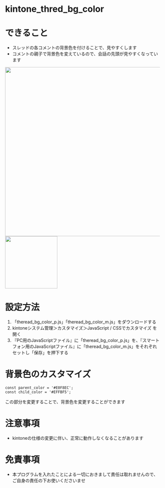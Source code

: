 # kintone_thred_bg_color

# できること
* スレッドの各コメントの背景色を付けることで、見やすくします
* コメントの親子で背景色を変えているので、会話の先頭が見やすくなっています

<img src="https://user-images.githubusercontent.com/8399688/69028318-f7b9e400-0a14-11ea-9e17-d300cf9063e9.png" width="550px"><img src="https://user-images.githubusercontent.com/8399688/69029856-6ef17700-0a19-11ea-8caa-5177baccf0d1.png" width="170px">


# 設定方法
1. 「theread_bg_color_p.js」「theread_bg_color_m.js」をダウンロードする
2. kintoneシステム管理＞カスタマイズ＞JavaScript / CSSでカスタマイズ を開く
3. 『PC用のJavaScriptファイル』に「theread_bg_color_p.js」を、『スマートフォン用のJavaScriptファイル』に「theread_bg_color_m.js」をそれぞれセットし「保存」を押下する


# 背景色のカスタマイズ
```
const parent_color = '#E0F8EC';
const child_color = '#EFFBF5';
```
この部分を変更することで、背景色を変更することができます


# 注意事項
* kintoneの仕様の変更に伴い、正常に動作しなくなることがあります


# 免責事項
* 本プログラムを入れたことによる一切におきまして責任は取れませんので、ご自身の責任の下お使いくださいませ
